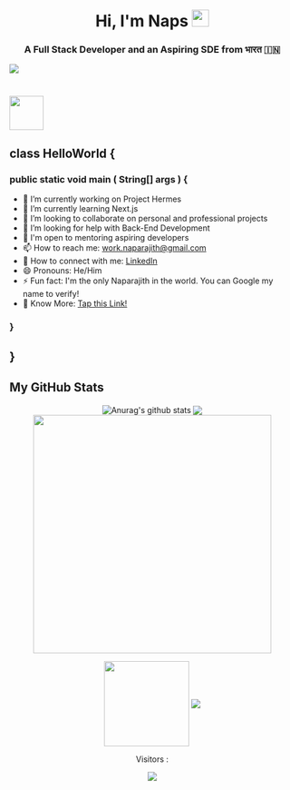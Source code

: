 <div class="Introduction" align="center">
  <h1>Hi, I'm Naps <img src="https://raw.githubusercontent.com/barbecue/barbecue/master/media/wave.gif" height="30" weight="30">
  </h1>
  <h3 align="center">A Full Stack Developer and an Aspiring SDE from भारत &#127470;&#127475;</h3>
</div>

<img src="https://media.licdn.com/dms/image/D5616AQHg9xrIYpU4FA/profile-displaybackgroundimage-shrink_350_1400/0/1682874576763?e=1688601600&v=beta&t=ERj_uPyYEDqj26WR7t6VZGX9OOwnElB9JnDsSpEwyZ0"/>

<h1><img align="center" src="https://readme-typing-svg.herokuapp.com?font=Poppins&color=F19101&lines=I'm+a+UI/UX+Designer+🖼️;I'm+a+Programmer+👨‍💻;I'm+a+Full+Stack+Developer+⚛️;I'm+a+Software+Development+Engineer+🖥️;" height="60" weight="60"> </h1>

<!--
**DrInfinite/DrInfinite** is a ✨ _special_ ✨ repository because its `README.md` (this file) appears on your GitHub profile. -->

## class HelloWorld {

### public static void main ( String[] args ) {

- 🔭 I’m currently working on Project Hermes
- 🌱 I’m currently learning Next.js
- 👯 I’m looking to collaborate on personal and professional projects
- 🤔 I’m looking for help with Back-End Development
- 💬 I'm open to mentoring aspiring developers
- 📫 How to reach me: work.naparajith@gmail.com
- 🔗 How to connect with me: [LinkedIn](https://www.linkedin.com/in/naparajith/)
- 😄 Pronouns: He/Him
- ⚡ Fun fact: I'm the only Naparajith in the world. You can Google my name to verify!
- 🏢 Know More: [Tap this Link!](https://naparajith.taplink.ws/)

### }

## }

<h2> My GitHub Stats </h2>

<div class="stats" align="center">
  <a aligh="left">
    <img align="center" src="https://github-readme-stats.vercel.app/api?username=DrInfinite&show_icons=true&include_all_commits=true&theme=transparent" alt="Anurag's github stats" />
    <img align="center" src="https://github-readme-stats.vercel.app/api/top-langs/?username=DrInfinite&layout=compact&theme=transparent" />
    <img width="420" src="https://github-readme-streak-stats.herokuapp.com/?user=DrInfinite&theme=transparent" />
  </a>

  <a href="https://DrInfinite.ga"><img align="center" src="[https://github-readme-streak-stats.herokuapp.com/?user=DrInfinite&theme=transparent](https://github-profile-trophy.vercel.app/?username=DrInfinite&theme=onedark&column=7)" width="%100" height="150px"/></a>
  <a href="https://DrInfinite.ga"><img align="center" src="https://github-profile-trophy.vercel.app/?username=DrInfinite&theme=transparent&column=7&no-frame=true"></a>

</div>

<div align="center">
<p>Visitors :</p>
<p>
    <img src="https://profile-counter.glitch.me/DrInfinite/count.svg"/>
</p>
</div>
